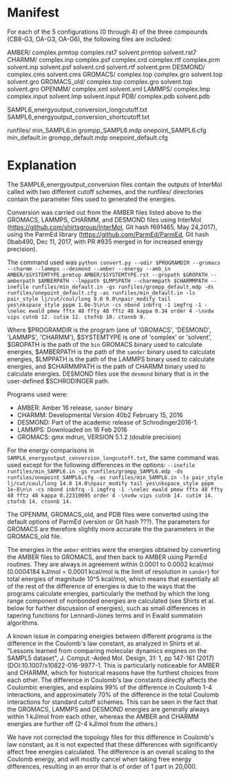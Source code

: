 # Manifest

For each of the 5 configurations (0 through 4) of the three
compounds (CB8-G3, OA-G3, OA-G6), the following files are included:

AMBER/
	complex.prmtop
	complex.rst7
	solvent.prmtop
	solvent.rst7
CHARMM/
	complex.inp
	complex.psf
	complex.crd
	complex.rtf
	complex.prm
	solvent.inp
	solvent.psf
	solvent.crd
	solvent.rtf
	solvent.prm
DESMOND/
	complex.cms
	solvent.cms
GROMACS/
	complex.top
	complex.gro
	solvent.top
	solvent.gro
GROMACS_old/
	complex.top
	complex.gro
	solvent.top
	solvent.gro
OPENMM/
	complex.xml
	solvent.xml
LAMMPS/
	complex.lmp
	complex.input
	solvent.lmp
	solvent.input
PDB/
	complex.pdb
	solvent.pdb

SAMPL6_energyoutput_conversion_longcutoff.txt
SAMPL6_energyoutput_conversion_shortcutoff.txt

runfiles/
	min_SAMPL6.in
	grompp_SAMPL6.mdp
	onepoint_SAMPL6.cfg	 
	min_default.in
	grompp_default.mdp
	onepoint_default.cfg  

# Explanation

The SAMPL6_energyoutput_conversion files contain the outputs of
InterMol called with two different cutoff schemes, and the runfiles/
directories contain the parameter files used to generated the energies.

Conversion was carried out from the AMBER files listed above to
the GROMACS, LAMMPS, CHARMM, and DESMOND files using InterMol
(https://github.com/shirtsgroup/InterMol, Git hash f691465,
May 24,2017), using the ParmEd library
(https://github.com/ParmEd/ParmEd, Git hash 0bab490, Dec 11, 2017,
with PR #935 merged in for increased energy precision).

The command used was `python convert.py --odir $PROGRAMDIR --gromacs --charmm --lammps --desmond --amber --energy --amb_in AMBER/$SYSTEMTYPE.prmtop AMBER/$SYSTEMTYPE.rst --gropath $GROPATH --amberpath $AMBERPATH --lmppath $LMPSPATH --charmmpath $CHARMMPATH --inefile runfiles/min_default.in -gs runfiles/grompp_default.mdp -ds runfiles/onepoint_default.cfg -as runfiles/min_default.in -ls pair_style lj/cut/coul/long 9.0 9.0\npair_modify tail yes\nkspace_style pppm 1.0e-5\n\n -cs nbond inbfrq -1 imgfrq -1 -\nelec ewald pmew fftx 48 ffty 48 fftz 48 kappa 0.34 order 4 -\nvdw vips cutnb 12. cutim 12. ctofnb 10. ctonnb 9.`

Where $PROGRAMDIR is the program (one of 'GROMACS', 'DESMOND', 'LAMMPS', 'CHARMM'), $SYSTEMTYPE is one of 'complex' or 'solvent', $GROPATH is the path of the `bin` GROMACS binary used to calculate energies, $AMBERPATH is the path of the `sander` binary used to calculate energies, $LMPPATH is the path of the LAMMPS binary used to calculate energies, and $CHARMMPATH is the path of CHARMM binary used to calculate energies.  DESMOND files use the `desmond` binary that is in the user-defined $SCHRODINGER path.

Programs used were:

* AMBER: Amber 16 release, `sander` binary
* CHARMM: Developmental Version 40b2   February 15, 2016  
* DESMOND: Part of the academic release of Schrodinger2016-1.
* LAMMPS: Downloaded on 16 Feb 2016
* GROMACS: gmx mdrun, VERSION 5.1.2 (double precision)

For the energy comparisons in `SAMPL6_energyoutput_conversion_longcutoff.txt`, the same command was used except for the following differences in the options: `--inefile runfiles/min_SAMPL6.in -gs runfiles/grompp_SAMPL6.mdp -ds runfiles/onepoint_SAMPL6.cfg -as runfiles/min_SAMPL6.in -ls pair_style lj/cut/coul/long 14.0 14.0\npair_modify tail yes\nkspace_style pppm 1e-8\n\n -cs nbond inbfrq -1 imgfrq -1 -\nelec ewald pmew fftx 48 ffty 48 fftz 48 kappa 0.22310095 order 4 -\nvdw vips cutnb 14. cutim 14. ctofnb 14. ctonnb 14.`

The OPENMM, GROMACS_old, and PDB files were converted using the
default options of ParmEd (version or Git hash ???). The parameters for GROMACS are
therefore slightly more accurate the the parameters in the GROMACS_old
file.

The energies in the `amber` entries were the energies obtained by
converting the AMBER files to GROMACS, and then back to AMBER using
ParmEd routines. They are always in agreement within 0.0001 to 0.0002
kcal/mol (0.0004184 kJ/mol = 0.0001 kcal/mol is the limit of
resolution in `sander`) for total energies of magnitude 10^5 kcal/mol,
which means that essentially all of the rest of the difference of
energies is due to the ways that the programs calculate energies,
particularly the method by which the long range component of nonbonded
energies are calculated (see Shirts et al. below for further
discussion of energies), such as small differences in tapering
functions for Lennard-Jones terms and in Ewald summation algorithms.

A known issue in comparing energies between different programs is the
difference in the Coulomb's law constant, as analyzed in Shirts et
al. "Lessons learned from comparing molecular dynamics engines on the
SAMPL5 dataset", J. Comput.-Aided Mol. Design, 31: 1, pp 147-161
(2017) (DOI:10.1007/s10822-016-9977-1.  This is particularly
noticeable for AMBER and CHARMM, which for historical reasons have the
furthest choices from each other. The difference in Coulomb's law
constants directly affects the Coulombic energies, and explains 99% of
the difference in Coulomb 1-4 interactions, and approximately 70% of
the difference in the total Coulomb interactions for standard cutoff
schemes. This can be seen in the fact that the GROMACS, LAMMPS and
DESMOND energies are generally always within 1 kJ/mol from each other,
whereas the AMBER and CHARMM energies are further off (2-4 kJ/mol from
the others.)

We have not corrected the topology files for this difference in
Coulomb's law constant, as it is not expected that these differences
with significantly affect free energies calculated. The difference is
an overall scaling to the Coulomb energy, and will mostly cancel when
taking free energy differences, resulting in an error that is of
order of 1 part in 20,000.

